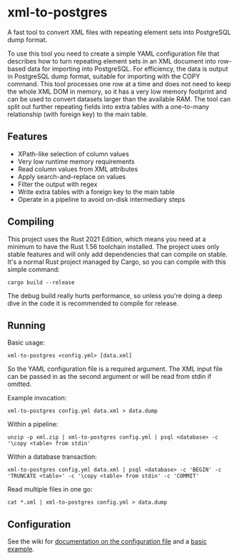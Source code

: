 # xml-to-postgres
A fast tool to convert XML files with repeating element sets into PostgreSQL dump format.

To use this tool you need to create a simple YAML configuration file that describes how to turn repeating element sets in an XML document into row-based data for importing into PostgreSQL. For efficiency, the data is output in PostgreSQL dump format, suitable for importing with the COPY command. This tool processes one row at a time and does not need to keep the whole XML DOM in memory, so it has a very low memory footprint and can be used to convert datasets larger than the available RAM. The tool can split out further repeating fields into extra tables with a one-to-many relationship (with foreign key) to the main table.

## Features

 * XPath-like selection of column values
 * Very low runtime memory requirements
 * Read column values from XML attributes
 * Apply search-and-replace on values
 * Filter the output with regex
 * Write extra tables with a foreign key to the main table
 * Operate in a pipeline to avoid on-disk intermediary steps

## Compiling

This project uses the Rust 2021 Edition, which means you need at a minimum to have the Rust 1.56 toolchain installed. The project uses only stable features and will only add dependencies that can compile on stable. It's a normal Rust project managed by Cargo, so you can compile with this simple command:

    cargo build --release

The debug build really hurts performance, so unless you're doing a deep dive in the code it is recommended to compile for release.

## Running

Basic usage:

    xml-to-postgres <config.yml> [data.xml]

So the YAML configuration file is a required argument. The XML input file can be passed in as the second argument or will be read from stdin if omitted.

Example invocation:

    xml-to-postgres config.yml data.xml > data.dump

Within a pipeline:

    unzip -p xml.zip | xml-to-postgres config.yml | psql <database> -c '\copy <table> from stdin'

Within a database transaction:

    xml-to-postgres config.yml data.xml | psql <database> -c 'BEGIN' -c 'TRUNCATE <table>' -c '\copy <table> from stdin' -c 'COMMIT'

Read multiple files in one go:

    cat *.xml | xml-to-postgres config.yml > data.dump

## Configuration

See the wiki for [documentation on the configuration file](https://github.com/bartnv/xml-to-postgres/wiki/Configuration-options) and a [basic example](https://github.com/bartnv/xml-to-postgres/wiki/Basic-example).
